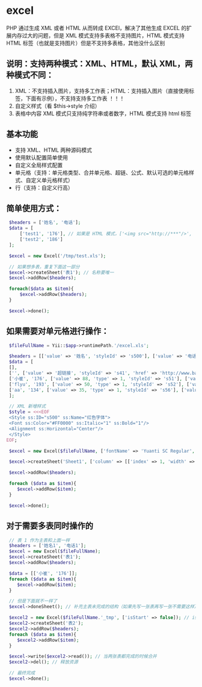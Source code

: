 # excel
PHP 通过生成 XML 或者 HTML 从而转成 EXCEl，解决了其他生成 EXCEL 的扩展内存过大的问题，但是 XML 模式支持多表格不支持图片，HTML 模式支持 HTML 标签（也就是支持图片）但是不支持多表格，其他没什么区别

## 说明：支持两种模式：XML、HTML，默认 XML，两种模式不同：
1. XML：不支持插入图片，支持多工作表；HTML：支持插入图片（直接使用<img>标签，下面有示例），不支持支持多工作表 ！！！
2. 自定义样式（看 $this->style 介绍）
3. 表格中内容 XML 模式只支持纯字符串或者数字，HTML 模式支持 html 标签

## 基本功能
- 支持 XML、HTML 两种源码模式
- 使用默认配置简单使用
- 自定义全局样式配置
- 单元格（支持：单元格类型、合并单元格、超链、公式、默认可选的单元格样式、自定义单元格样式）
- 行（支持：自定义行高）


## 简单使用方式：

```php
 $headers = ['姓名', '电话'];
 $data = [
     ['test1', '176'], // 如果是 HTML 模式，['<img src="http://***"/>', '176'] 这样就可以插入图片，或者其他标签，XML 不支持
     ['test2', '186']
 ];

 $excel = new Excel('/tmp/test.xls');

 // 如果想多表，重复下面这一部分
 $excel->createSheet('表1'); // 名称要唯一
 $excel->addRow($headers);

 foreach($data as $item){
     $excel->addRow($headers);
 }

 $excel->done();
```

## 如果需要对单元格进行操作：

```php
 $fileFullName = Yii::$app->runtimePath.'/excel.xls';

 $headers = [['value' => '姓名', 'styleId' => 's500'], ['value' => '电话', 'styleId' => 's55'], ['value' => '学习成绩', 'mergeAcross' => 2, 'mergeDown' => 1, 'styleId' => 's55']];
 $data = [
 [],
 ['', ['value' => '超链接', 'styleId' => 's41', 'href' => 'http://www.baidu.com'], '数学', '语文', '英语', '总成绩'],
 ['小崔', '176', ['value' => 88, 'type' => 1, 'styleId' => 's51'], ['value' => 80, 'type' => 1], ['value' => 78.5, 'type' => 1], ['value' => 0, 'type' => 1, 'formula' => '=RC[-3]+RC[-2]+RC[-1]']],
 ['flyu', '193', ['value' => 50, 'type' => 1, 'styleId' => 's52'], ['value' => 66, 'type' => 1, 'styleId' => 's53'], ['value' => 70, 'type' => 1, 'styleId' => 's54']],
 ['aa', '134', ['value' => 35, 'type' => 1, 'styleId' => 's56'], ['value' => 99, 'type' => 1, 'styleId' => 's57'], ['value' => 10, 'type' => 1, 'styleId' => 's58']],
 ];

 // XML 新增样式
 $style = <<<EOF
 <Style ss:ID="s500" ss:Name="红色字体">
 <Font ss:Color="#FF0000" ss:Italic="1" ss:Bold="1"/>
 <Alignment ss:Horizontal="Center"/>
 </Style>
EOF;

 $excel = new Excel($fileFullName, ['fontName' => 'Yuanti SC Regular', 'style' => $style]);

 $excel->createSheet('Sheet1', ['column' => [['index' => 1, 'width' => 101.65], ['index' => 5, 'width' => 144.1]]]);

 $excel->addRow($headers);

 foreach ($data as $item){
  	$excel->addRow($item);
 }

 $excel->done();
```

## 对于需要多表同时操作的

```php
 // 表 1 作为主表和上面一样
 $headers = ['姓名1', '电话1'];
 $excel = new Excel($fileFullName);
 $excel->createSheet('表1');
 $excel->addRow($headers);

 $data = [['小崔', '176']];
 foreach ($data as $item){
  	$excel->addRow($item);
 }

 // 但是下面就不一样了
 $excel->doneSheet(); // 补充主表未完成的结构（如果先写一张表再写一张不需要这样）

 $excel2 = new Excel($fileFullName.'_tmp', ['isStart' => false]); // isStart 必须
 $excel2->createSheet('表2');
 $excel2->addRow($headers);
 foreach ($data as $item){
  	$excel2->addRow($item);
 }

 $excel->write($excel2->read()); // 当两张表都完成的时候合并
 $excel2->del(); // 释放资源

 // 最终完成
 $excel->done();
```

